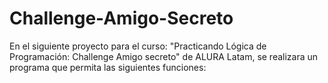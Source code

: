 <h1> Challenge-Amigo-Secreto </h1>
<p> En el siguiente proyecto para el curso: "Practicando Lógica de Programación: Challenge Amigo secreto" de ALURA Latam, se realizara un programa que permita las siguientes funciones: </p>
